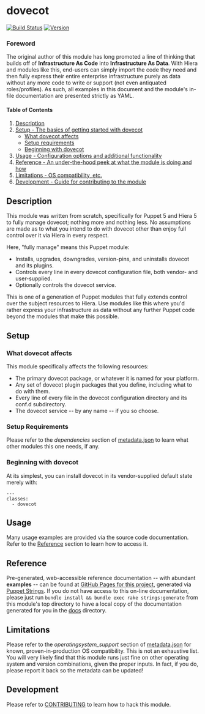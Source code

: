 # dovecot

[![Build Status](https://travis-ci.org/wwkimball/wwkimball-dovecot.svg?branch=master)](https://travis-ci.org/wwkimball/wwkimball-dovecot) [![Version](https://img.shields.io/puppetforge/v/wwkimball/dovecot.svg)](https://forge.puppet.com/wwkimball/dovecot)

### Foreword

The original author of this module has long promoted a line of thinking that
builds off of **Infrastructure As Code** into **Infrastructure As Data**.  With
Hiera and modules like this, end-users can simply import the code they need and
then fully express their entire enterprise infrastructure purely as data without
any more code to write or support (not even antiquated roles/profiles).  As
such, all examples in this document and the module's in-file documentation are
presented strictly as YAML.

#### Table of Contents

1. [Description](#description)
2. [Setup - The basics of getting started with dovecot](#setup)
    * [What dovecot affects](#what-dovecot-affects)
    * [Setup requirements](#setup-requirements)
    * [Beginning with dovecot](#beginning-with-dovecot)
3. [Usage - Configuration options and additional functionality](#usage)
4. [Reference - An under-the-hood peek at what the module is doing and how](#reference)
5. [Limitations - OS compatibility, etc.](#limitations)
6. [Development - Guide for contributing to the module](#development)

## Description

This module was written from scratch, specifically for Puppet 5 and Hiera 5 to fully manage dovecot; nothing more and nothing less.  No assumptions are made as to what you intend to do with dovecot other than enjoy full control over it via Hiera in every respect.

Here, "fully manage" means this Puppet module:

* Installs, upgrades, downgrades, version-pins, and uninstalls dovecot and its plugins.
* Controls every line in every dovecot configuration file, both vendor- and user-supplied.
* Optionally controls the dovecot service.

This is one of a generation of Puppet modules that fully extends control over the subject resources to Hiera.  Use modules like this where you'd rather express your infrastructure as data without any further Puppet code beyond the modules that make this possible.

## Setup

### What dovecot affects

This module specifically affects the following resources:

* The primary dovecot package, or whatever it is named for your platform.
* Any set of dovecot plugin packages that you define, including what to do with them.
* Every line of every file in the dovecot configuration directory and its conf.d subdirectory.
* The dovecot service -- by any name -- if you so choose.

### Setup Requirements

Please refer to the *dependencies* section of [metadata.json](metadata.json) to learn what other modules this one needs, if any.

### Beginning with dovecot

At its simplest, you can install dovecot in its vendor-supplied default state merely with:

```
---
classes:
  - dovecot
```

## Usage

Many usage examples are provided via the source code documentation.  Refer to the [Reference](#reference) section to learn how to access it.

## Reference

Pre-generated, web-accessible reference documentation -- with abundant **examples** -- can be found at [GitHub Pages for this project](https://wwkimball.github.io/wwkimball-dovecot/docs/puppet_classes/dovecot.html), generated via [Puppet Strings](https://github.com/puppetlabs/puppet-strings).  If you do not have access to this on-line documentation, please just run `bundle install && bundle exec rake strings:generate` from this module's top directory to have a local copy of the documentation generated for you in the [docs](docs/index.html) directory.

## Limitations

Please refer to the *operatingsystem_support* section of [metadata.json](metadata.json) for known, proven-in-production OS compatibility.  This is not an exhaustive list.  You will very likely find that this module runs just fine on other operating system and version combinations, given the proper inputs.  In fact, if you do, please report it back so the metadata can be updated!

## Development

Please refer to [CONTRIBUTING](CONTRIBUTING.md) to learn how to hack this module.
